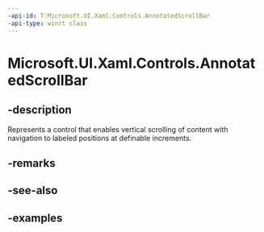 ```yaml
---
-api-id: T:Microsoft.UI.Xaml.Controls.AnnotatedScrollBar
-api-type: winrt class
---
```


# Microsoft.UI.Xaml.Controls.AnnotatedScrollBar

<!--
public class AnnotatedScrollBar : Microsoft.UI.Xaml.Controls.Control
-->


## -description

Represents a control that enables vertical scrolling of content with navigation to labeled positions at definable increments.

## -remarks

## -see-also

## -examples


